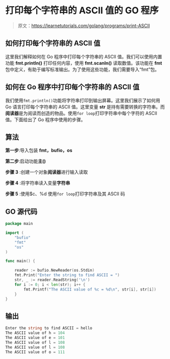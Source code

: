 # 打印每个字符串的 ASCII 值的 GO 程序

> 原文：<https://learnetutorials.com/golang/programs/print-ASCII>

## 如何打印每个字符串的 ASCII 值

这里我们解释如何在 Go 程序中打印每个字符串的 ASCII 值。我们可以使用内置功能 **fmt.println()** 打印任何内容，使用 **fmt.scanln()** 读取数值。该功能在 **fmt** 包中定义，有助于编写标准输出。为了使用这些功能，我们需要导入“fmt”包。

## 如何在 Go 程序中打印每个字符串的 ASCII 值

我们使用`fmt.println()`功能将字符串打印到输出屏幕。这里我们展示了如何用 Go 语言打印每个字符串的 ASCII 值。这里变量 **str** 是持有需要转换的字符串。而**阅读器**是为阅读而创造的物品。使用`for loop`打印字符串中每个字符的 ASCII 值。下面给出了 Go 程序中使用的步骤。

## 算法

**第一步**:导入包装 **fmt，bufio，os**

**第二步**:启动功能**主()**

**步骤 3** :创建一个对象**阅读器**进行输入读取

**步骤 4** :将字符串读入变量**字符串**

**步骤 5** :使用$c、%d 使用`for loop`打印字符串及其 ASCII 码

## GO 源代码

```go
package main

import (
    "bufio"
    "fmt"
    "os"
)

func main() {

    reader := bufio.NewReader(os.Stdin)
    fmt.Print("Enter the string to find ASCII = ")
    str, _ := reader.ReadString('\n')
    for i := 0; i < len(str); i++ {
        fmt.Printf("The ASCII value of %c = %d\n", str[i], str[i])
    }
}

```

## 输出

```go
Enter the string to find ASCII = hello
The ASCII value of h = 104
The ASCII value of e = 101
The ASCII value of l = 108
The ASCII value of l = 108
The ASCII value of o = 111
```
